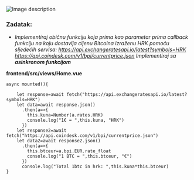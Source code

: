 ![Image description](https://i.kym-cdn.com/entries/icons/mobile/000/029/959/Screen_Shot_2019-06-05_at_1.26.32_PM.jpg)


### Zadatak:

* *Implementiraj običnu funkciju koja prima kao parametar prima callback funkciju na koju
dostavlja cijenu Bitcoina izraženu HRK pomoću sljedećih servisa:
https://api.exchangeratesapi.io/latest?symbols=HRK
https://api.coindesk.com/v1/bpi/currentprice.json
Implementiraj sa __asinkronom funkcijom__* 



__frontend/src/views/Home.vue__
```
async mounted(){
  
    let response=await fetch("https://api.exchangeratesapi.io/latest?symbols=HRK")
    let data=await response.json()
      .then(a=>{
        this.kuna=Number(a.rates.HRK)
		console.log("1€ = ",this.kuna, "HRK")
      })
    let response2=await fetch("https://api.coindesk.com/v1/bpi/currentprice.json")
    let data2=await response2.json()
      .then(a=>{
        this.btceur=a.bpi.EUR.rate_float
		console.log("1 BTC = ",this.btceur, "€")
      })
	  console.log("Total 1btc in hrk: ",this.kuna*this.btceur)
}
  ```
  

